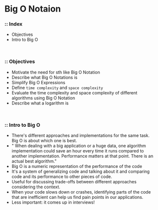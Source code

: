 # Big O Notaion
### :: Index
- Objectives
- Intro to Big O

<br />

### :: Objectives
- Motivate the need for sth like Big O Notation
- Describe what Big O Notations is
- Simplify Big O Expressions
- Define `time complexity` and `space complexity`
- Evaluate the time complexity and space complexity of different algorithms using Big O Notation
- Describe what a logarithm is

<br />

### :: Intro to Big O
- There's different approaches and implementations for the same task. Big O is about which one is best.
- " When dealing with a big application or a huge data, one algorithm implementation could save an hour every time it runs compared to another implementation. Performance matters at that point. There is an actual best algorithm."
- Big O is a numeric representation of the performance of the code
- It's a system of generalizing code and talking about it and comparing code and its performance to other pieces of code.
- Useful for discussing trade-offs between different approaches considering the context.
- When your code slows down or crashes, identifying parts of the code that are inefficient can help us find pain points in our applications.
- Less important: it comes up in interviews!

